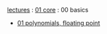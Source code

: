 [lectures](../..) : [01 core](..) : 00 basics
- [01 polynomials, floating point](00-01-polyn-fps.md)
